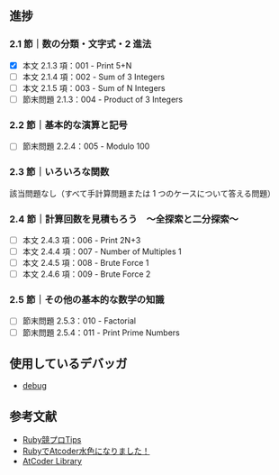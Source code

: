 ## 進捗
### 2.1 節｜数の分類・文字式・2 進法
- [x] 本文 2.1.3 項：001 - Print 5+N
- [ ] 本文 2.1.4 項：002 - Sum of 3 Integers
- [ ] 本文 2.1.5 項：003 - Sum of N Integers
- [ ] 節末問題 2.1.3：004 - Product of 3 Integers
### 2.2 節｜基本的な演算と記号
- [ ] 節末問題 2.2.4：005 - Modulo 100
### 2.3 節｜いろいろな関数
該当問題なし（すべて手計算問題または 1 つのケースについて答える問題）
### 2.4 節｜計算回数を見積もろう　～全探索と二分探索～
- [ ] 本文 2.4.3 項：006 - Print 2N+3
- [ ] 本文 2.4.4 項：007 - Number of Multiples 1
- [ ] 本文 2.4.5 項：008 - Brute Force 1
- [ ] 本文 2.4.6 項：009 - Brute Force 2
### 2.5 節｜その他の基本的な数学の知識
- [ ] 節末問題 2.5.3：010 - Factorial
- [ ] 節末問題 2.5.4：011 - Print Prime Numbers

## 使用しているデバッガ
- [debug](https://github.com/ruby/debug)

## 参考文献
- [Ruby競プロTips](https://zenn.dev/universato/articles/20201210-z-ruby)
- [RubyでAtcoder水色になりました！](https://kona0001.hatenablog.com/entry/2020/11/24/165850)
- [AtCoder Library](https://github.com/universato/ac-library-rb)